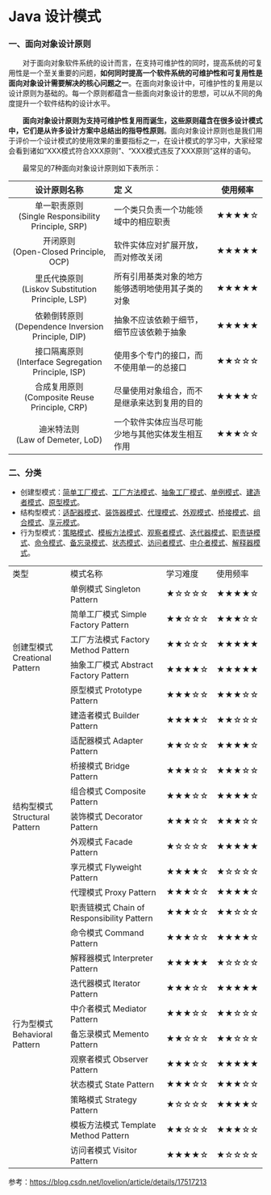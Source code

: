 # Java 设计模式

### 一、面向对象设计原则
&emsp;&emsp;对于面向对象软件系统的设计而言，在支持可维护性的同时，提高系统的可复用性是一个至关重要的问题，**如何同时提高一个软件系统的可维护性和可复用性是面向对象设计需要解决的核心问题之一**。在面向对象设计中，可维护性的复用是以设计原则为基础的。每一个原则都蕴含一些面向对象设计的思想，可以从不同的角度提升一个软件结构的设计水平。  

&emsp;&emsp;**面向对象设计原则为支持可维护性复用而诞生，这些原则蕴含在很多设计模式中，它们是从许多设计方案中总结出的指导性原则**。面向对象设计原则也是我们用于评价一个设计模式的使用效果的重要指标之一，在设计模式的学习中，大家经常会看到诸如“XXX模式符合XXX原则”、“XXX模式违反了XXX原则”这样的语句。

&emsp;&emsp;最常见的7种面向对象设计原则如下表所示：  

| 设计原则名称 | 定  义 | 使用频率 |
|:---:|:---|:---:|
| 单一职责原则</br>(Single Responsibility Principle, SRP) | 一个类只负责一个功能领域中的相应职责 | ★★★★☆ |
| 开闭原则</br>(Open-Closed Principle, OCP) | 软件实体应对扩展开放，而对修改关闭 | ★★★★★ |
| 里氏代换原则</br>(Liskov Substitution Principle, LSP) | 所有引用基类对象的地方能够透明地使用其子类的对象 | ★★★★★ |
| 依赖倒转原则</br>(Dependence  Inversion Principle, DIP) | 抽象不应该依赖于细节，细节应该依赖于抽象 | ★★★★★ |
| 接口隔离原则</br>(Interface Segregation Principle, ISP) | 使用多个专门的接口，而不使用单一的总接口 | ★★☆☆☆ |
| 合成复用原则</br>(Composite Reuse Principle, CRP) | 尽量使用对象组合，而不是继承来达到复用的目的 | ★★★★☆ |
| 迪米特法则</br>(Law of Demeter, LoD) | 一个软件实体应当尽可能少地与其他实体发生相互作用 | ★★★☆☆ |



### 二、分类
- 创建型模式：[简单工厂模式](java/com/yangchd/design/creational/factory/simplefactory/SimpleFactoryPattern.java)、[工厂方法模式](java/com/yangchd/design/creational/factory/factorymethod/FactoryMethodPattern.java)、[抽象工厂模式](java/com/yangchd/design/creational/factory/abstractfactory/AbstractFactoryPattern.java)、[单例模式](java/com/yangchd/design/creational/singleton)、[建造者模式](java/com/yangchd/design/creational/builder/BuilderPattern.java)、[原型模式](java/com/yangchd/design/creational/prototype/PrototypePattern.java)。
- 结构型模式：[适配器模式](java/com/yangchd/design/structural/adapter)、[装饰器模式](java/com/yangchd/design/structural/decorator)、[代理模式](java/com/yangchd/design/structural/proxy)、[外观模式](java/com/yangchd/design/structural/facade)、[桥接模式](java/com/yangchd/design/structural/bridge)、[组合模式](java/com/yangchd/design/structural/composite)、[享元模式](java/com/yangchd/design/structural/flyweight)。
- 行为型模式：[策略模式](java/com/yangchd/design/behavioral/strategy)、[模板方法模式](java/com/yangchd/design/behavioral/template)、[观察者模式](java/com/yangchd/design/behavioral/observer)、[迭代器模式](java/com/yangchd/design/behavioral/iterator)、[职责链模式](java/com/yangchd/design/behavioral/responsibility)、[命令模式](java/com/yangchd/design/behavioral/command)、[备忘录模式](java/com/yangchd/design/behavioral/memento)、[状态模式](java/com/yangchd/design/behavioral/state)、[访问者模式](java/com/yangchd/design/behavioral/visitor)、[中介者模式](java/com/yangchd/design/behavioral/mediator)、[解释器模式](java/com/yangchd/design/behavioral/interpreter)。


<table>
    <tr>
        <td>类型</td><td>模式名称</td><td>学习难度</td><td>使用频率</td>
    </tr>
    <tr>
        <td rowspan="6">创建型模式<br/>Creational Pattern</td><td>单例模式 Singleton Pattern</td><td>★☆☆☆☆</td><td>★★★★☆</td>
    </tr>
    <tr>
        <td>简单工厂模式 Simple Factory Pattern</td><td>★★☆☆☆</td><td>★★★☆☆</td>
    </tr>
    <tr>
        <td>工厂方法模式 Factory Method Pattern</td><td>★★☆☆☆</td><td>★★★★★</td>
    </tr>
    <tr>
        <td>抽象工厂模式 Abstract  Factory Pattern</td><td>★★★★☆</td><td>★★★★★</td>
    </tr>
    <tr>
        <td>原型模式 Prototype Pattern</td><td>★★★☆☆</td><td>★★★☆☆</td>
    </tr>
    <tr>
        <td>建造者模式 Builder Pattern</td><td>★★★★☆</td><td>★★☆☆☆</td>
    </tr>
    <tr>
        <td rowspan="7">结构型模式<br/>Structural Pattern</td><td>适配器模式 Adapter Pattern</td><td>★★☆☆☆</td><td>★★★★☆</td>
    </tr>
    <tr>
        <td>桥接模式 Bridge  Pattern</td><td>★★★☆☆</td><td>★★★☆☆</td>
    </tr>
    <tr>
        <td>组合模式 Composite  Pattern</td><td>★★★☆☆</td><td>★★★★☆</td>
    </tr>
    <tr>
        <td>装饰模式 Decorator  Pattern</td><td>★★★☆☆</td><td>★★★☆☆</td>
    </tr>
    <tr>
        <td>外观模式 Facade  Pattern</td><td>★☆☆☆☆</td><td>★★★★★</td>
    </tr>
    <tr>
        <td>享元模式 Flyweight  Pattern</td><td>★★★★☆</td><td>★☆☆☆☆</td>
    </tr>
    <tr>
        <td>代理模式 Proxy  Pattern</td><td>★★★☆☆</td><td>★★★★☆</td>
    </tr>
    <tr>
        <td rowspan="11">行为型模式<br/>Behavioral Pattern</td><td>职责链模式 Chain  of Responsibility Pattern</td><td>★★★☆☆</td><td>★★☆☆☆</td>
    </tr>
    <tr>
        <td>命令模式 Command  Pattern</td><td>★★★☆☆</td><td>★★★★☆</td>
    </tr>
    <tr>
        <td>解释器模式 Interpreter  Pattern</td><td>★★★★★</td><td>★☆☆☆☆</td>
    </tr>
    <tr>
        <td>迭代器模式 Iterator  Pattern</td><td>★★★☆☆</td><td>★★★★★</td>
    </tr>
    <tr>
        <td>中介者模式 Mediator  Pattern</td><td>★★★☆☆</td><td>★★☆☆☆</td>
    </tr>
    <tr>
        <td>备忘录模式 Memento  Pattern</td><td>★★☆☆☆</td><td>★★☆☆☆</td>
    </tr>
    <tr>
        <td>观察者模式 Observer  Pattern</td><td>★★★☆☆</td><td>★★★★★</td>
    </tr>
    <tr>
        <td>状态模式 State  Pattern</td><td>★★★☆☆</td><td>★★★☆☆</td>
    </tr>
    <tr>
        <td>策略模式 Strategy  Pattern</td><td>★☆☆☆☆</td><td>★★★★☆</td>
    </tr>
    <tr>
        <td>模板方法模式 Template  Method Pattern</td><td>★★☆☆☆</td><td>★★★☆☆</td>
    </tr>
    <tr>
        <td>访问者模式 Visitor  Pattern</td><td>★★★★☆</td><td>★☆☆☆☆</td>
    </tr>
</table>

参考：https://blog.csdn.net/lovelion/article/details/17517213